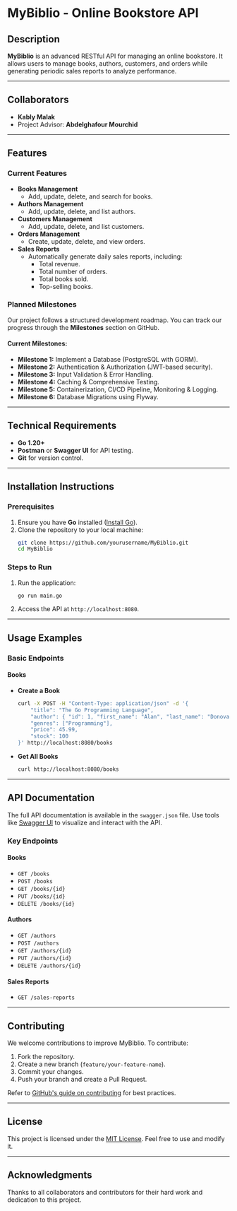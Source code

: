 
# MyBiblio - Online Bookstore API

## Description

**MyBiblio** is an advanced RESTful API for managing an online bookstore. It allows users to manage books, authors, customers, and orders while generating periodic sales reports to analyze performance.

---

## Collaborators

- **Kably Malak**
- Project Advisor: **Abdelghafour Mourchid**

---

## Features

### Current Features
- **Books Management**
  - Add, update, delete, and search for books.
- **Authors Management**
  - Add, update, delete, and list authors.
- **Customers Management**
  - Add, update, delete, and list customers.
- **Orders Management**
  - Create, update, delete, and view orders.
- **Sales Reports**
  - Automatically generate daily sales reports, including:
    - Total revenue.
    - Total number of orders.
    - Total books sold.
    - Top-selling books.

### Planned Milestones

Our project follows a structured development roadmap. You can track our progress through the **Milestones** section on GitHub.

#### **Current Milestones:**
- **Milestone 1:** Implement a Database (PostgreSQL with GORM).
- **Milestone 2:** Authentication & Authorization (JWT-based security).
- **Milestone 3:** Input Validation & Error Handling.
- **Milestone 4:** Caching & Comprehensive Testing.
- **Milestone 5:** Containerization, CI/CD Pipeline, Monitoring & Logging.
- **Milestone 6:** Database Migrations using Flyway.

---

## Technical Requirements

- **Go 1.20+**
- **Postman** or **Swagger UI** for API testing.
- **Git** for version control.

---

## Installation Instructions

### Prerequisites
1. Ensure you have **Go** installed ([Install Go](https://go.dev/)).
2. Clone the repository to your local machine:
   ```bash
   git clone https://github.com/yourusername/MyBiblio.git
   cd MyBiblio
   ```

### Steps to Run
1. Run the application:
   ```bash
   go run main.go
   ```
2. Access the API at `http://localhost:8080`.

---

## Usage Examples

### Basic Endpoints
#### Books
- **Create a Book**
  ```bash
  curl -X POST -H "Content-Type: application/json" -d '{
      "title": "The Go Programming Language",
      "author": { "id": 1, "first_name": "Alan", "last_name": "Donovan" },
      "genres": ["Programming"],
      "price": 45.99,
      "stock": 100
  }' http://localhost:8080/books
  ```

- **Get All Books**
  ```bash
  curl http://localhost:8080/books
  ```

---

## API Documentation

The full API documentation is available in the `swagger.json` file. Use tools like [Swagger UI](https://swagger.io/tools/swagger-ui/) to visualize and interact with the API.

### Key Endpoints
#### Books
- `GET /books`
- `POST /books`
- `GET /books/{id}`
- `PUT /books/{id}`
- `DELETE /books/{id}`

#### Authors
- `GET /authors`
- `POST /authors`
- `GET /authors/{id}`
- `PUT /authors/{id}`
- `DELETE /authors/{id}`

#### Sales Reports
- `GET /sales-reports`

---

## Contributing

We welcome contributions to improve MyBiblio. To contribute:
1. Fork the repository.
2. Create a new branch (`feature/your-feature-name`).
3. Commit your changes.
4. Push your branch and create a Pull Request.

Refer to [GitHub's guide on contributing](https://docs.github.com/en/get-started/quickstart/contributing-to-projects) for best practices.

---

## License

This project is licensed under the [MIT License](https://choosealicense.com/licenses/mit/). Feel free to use and modify it.

---

## Acknowledgments

Thanks to all collaborators and contributors for their hard work and dedication to this project.
